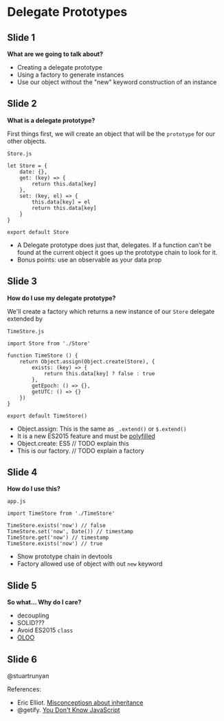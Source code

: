 # Delegate Prototypes

## Slide 1

__What are we going to talk about?__

- Creating a delegate prototype
- Using a factory to generate instances
- Use our object without the "new" keyword construction of an instance


## Slide 2

__What is a delegate prototype?__

First things first, we will create an object that will be the `prototype` for our other objects.

`Store.js`

	let Store = {
		date: {},
		get: (key) => {
			return this.data[key]
		},
		set: (key, el) => {
			this.data[key] = el
			return this.data[key]
		}
	}

	export default Store

* A Delegate prototype does just that, delegates. If a function can't be found at the current object it goes up the prototype chain to look for it.
* Bonus points: use an observable as your data prop


## Slide 3

__How do I use my delegate prototype?__

We'll create a factory which returns a new instance of our `Store` delegate extended by

`TimeStore.js`

	import Store from './Store'

	function TimeStore () {
		return Object.assign(Object.create(Store), {
			exists: (key) => {
				return this.data[key] ? false : true
			},
			getEpoch: () => {},
			getUTC: () => {}
		})
	}

	export default TimeStore()


* Object.assign: This is the same as `_.extend()` or `$.extend()`
* It is a new ES2015 feature and must be [polyfilled][1]
* Object.create: ES5 // TODO explain this
* This is our factory. // TODO explain a factory


## Slide 4

__How do I use this?__

`app.js`

	import TimeStore from './TimeStore'

	TimeStore.exists('now') // false
	TimeStore.set('now', Date()) // timestamp
	TimeStore.get('now') // timestamp
	TimeStore.exists('now') // true

* Show prototype chain in devtools
* Factory allowed use of object with out `new` keyword


## Slide 5

__So what... Why do I care?__

* decoupling
* SOLID???
* Avoid ES2015 `class`
* [OLOO][2]


## Slide 6

@stuartrunyan

References:

- Eric Elliot. [Misconceptiosn about inheritance][3]
- @getify. [You Don't Know JavaScript][4]



[1]: https://developer.mozilla.org/en-US/docs/Web/JavaScript/Reference/Global_Objects/Object/assign#Polyfill
[2]: https://gist.github.com/getify/5572383
[3]: https://medium.com/javascript-scene/common-misconceptions-about-inheritance-in-javascript-d5d9bab29b0a
[4]: https://github.com/getify/You-Dont-Know-JS
